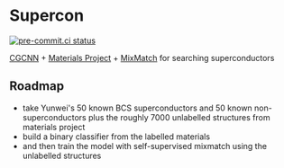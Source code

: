 # Supercon

[![pre-commit.ci status](https://results.pre-commit.ci/badge/github/janosh/supercon/main.svg)](https://results.pre-commit.ci/latest/github/janosh/supercon/main)

[CGCNN](https://journals.aps.org/prl/abstract/10.1103/PhysRevLett.120.145301) + [Materials Project](https://materialsproject.org/) + [MixMatch](https://arxiv.org/abs/1905.02249) for searching superconductors

## Roadmap

- take Yunwei's 50 known BCS superconductors and 50 known non-superconductors plus the roughly 7000 unlabelled structures from materials project
- build a binary classifier from the labelled materials
- and then train the model with self-supervised mixmatch using the unlabelled structures
